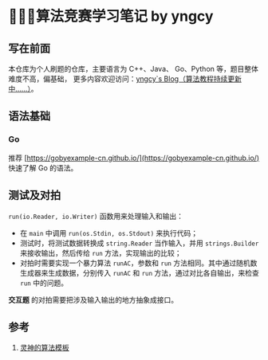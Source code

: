 #  💭💡🎈算法竞赛学习笔记 by yngcy

## 写在前面

本仓库为个人刷题的仓库，主要语言为 C++、Java、 Go、Python 等，题目整体难度不高，偏基础， 
更多内容欢迎访问：[yngcy`s Blog（算法教程持续更新中……）](https://blog.yngcy.com)。



## 语法基础

### Go

推荐 [https://gobyexample-cn.github.io/](https://gobyexample-cn.github.io/) 快速了解 Go 的语法。

## 测试及对拍

`run(io.Reader, io.Writer)` 函数用来处理输入和输出：

- 在 `main` 中调用 `run(os.Stdin, os.Stdout)` 来执行代码；
- 测试时，将测试数据转换成 `string.Reader` 当作输入，并用 `strings.Builder` 来接收输出，然后传给 `run` 方法，实现输出的比较；
- 对拍时需要实现一个暴力算法 `runAC`，参数和 `run` 方法相同。其中通过随机数生成器来生成数据，分别传入 `runAC` 和 `run` 方法，通过对比各自输出，来检查 `run` 中的问题。

**交互题** 的对拍需要把涉及输入输出的地方抽象成接口。

## 参考
1. [灵神的算法模板](https://github.com/EndlessCheng/codeforces-go)